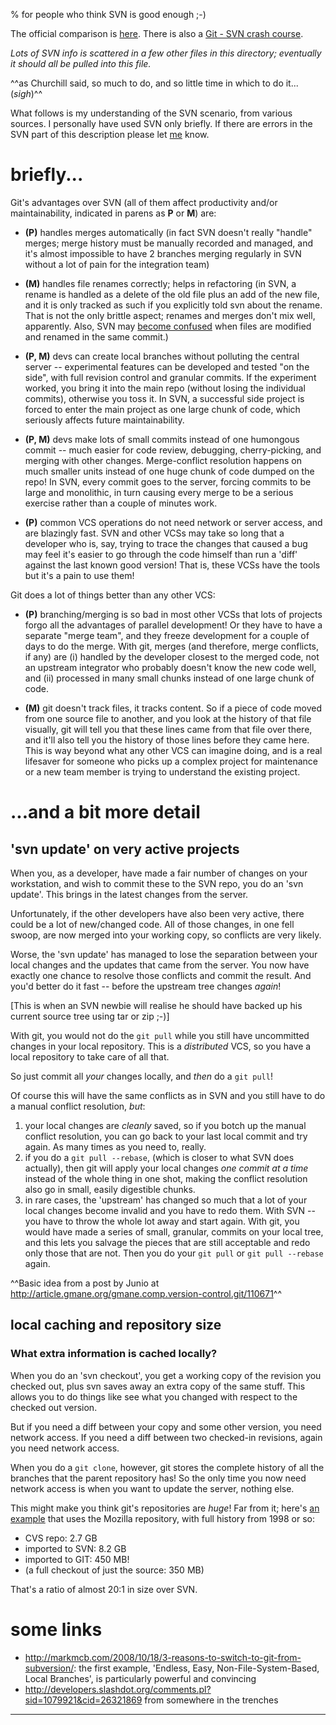 % for people who think SVN is good enough ;-)

The official comparison is [here](http://git.or.cz/gitwiki/GitSvnComparsion).
There is also a [Git - SVN crash course](http://git-scm.com/course/svn.html).

*Lots of SVN info is scattered in a few other files in this directory;
eventually it should all be pulled into this file.*

^^as Churchill said, so much to do, and so little time in which to do it... (*sigh*)^^

What follows is my understanding of the SVN scenario, from various sources.  I
personally have used SVN only briefly.  If there are errors in the SVN part of
this description please let [me](mailto:sitaramc@gmail.com) know.

# briefly...

Git's advantages over SVN (all of them affect productivity and/or
maintainability, indicated in parens as **P** or **M**) are:

  * **(P)** handles merges automatically (in fact SVN doesn't really "handle"
    merges; merge history must be manually recorded and managed, and it's
    almost impossible to have 2 branches merging regularly in SVN without a
    lot of pain for the integration team)

  * **(M)** handles file renames correctly; helps in refactoring (in SVN, a
    rename is handled as a delete of the old file plus an add of the new file,
    and it is only tracked as such if you explicitly told svn about the
    rename.  That is not the only brittle aspect; renames and merges don't mix
    well, apparently.  Also, SVN may [become confused][wpsvn1] when files are
    modified and renamed in the same commit.)

  * **(P, M)** devs can create local branches without polluting the central server
    -- experimental features can be developed and tested "on the side", with
    full revision control and granular commits.  If the experiment worked, you
    bring it into the main repo (without losing the individual commits),
    otherwise you toss it.  In SVN, a successful side project is forced to
    enter the main project as one large chunk of code, which seriously affects
    future maintainability.

  * **(P, M)** devs make lots of small commits instead of one humongous commit --
    much easier for code review, debugging, cherry-picking, and merging with
    other changes.  Merge-conflict resolution happens on much smaller units
    instead of one huge chunk of code dumped on the repo!  In SVN, every
    commit goes to the server, forcing commits to be large and monolithic, in
    turn causing every merge to be a serious exercise rather than a couple of
    minutes work.

  * **(P)** common VCS operations do not need network or server access, and are
    blazingly fast.  SVN and other VCSs may take so long that a developer who
    is, say, trying to trace the changes that caused a bug may feel it's
    easier to go through the code himself than run a 'diff' against the last
    known good version!  That is, these VCSs have the tools but it's a pain to
    use them!

Git does a lot of things better than any other VCS:

  * **(P)** branching/merging is so bad in most other VCSs that lots of projects
    forgo all the advantages of parallel development!  Or they have to have a
    separate "merge team", and they freeze development for a couple of days to
    do the merge.  With git, merges (and therefore, merge conflicts, if any)
    are (i) handled by the developer closest to the merged code, not an
    upstream integrator who probably doesn't know the new code well, and (ii)
    processed in many small chunks instead of one large chunk of code.

  * **(M)** git doesn't track files, it tracks content.  So if a piece of code
    moved from one source file to another, and you look at the history of that
    file visually, git will tell you that these lines came from that file over
    there, and it'll also tell you the history of those lines before they came
    here.  This is way beyond what any other VCS can imagine doing, and is a
    real lifesaver for someone who picks up a complex project for maintenance
    or a new team member is trying to understand the existing project.

# ...and a bit more detail

## 'svn update' on very active projects

When you, as a developer, have made a fair number of changes on your
workstation, and wish to commit these to the SVN repo, you do an 'svn update'.
This brings in the latest changes from the server.

Unfortunately, if the other developers have also been very active, there could
be a lot of new/changed code.  All of those changes, in one fell swoop, are
now merged into your working copy, so conflicts are very likely.

Worse, the 'svn update' has managed to lose the separation between your local
changes and the updates that came from the server.  You now have exactly one
chance to resolve those conflicts and commit the result.  And you'd better do
it fast -- before the upstream tree changes *again*!

[This is when an SVN newbie will realise he should have backed up his current
source tree using tar or zip ;-)]

With git, you would not do the `git pull` while you still have uncommitted
changes in your local repository.  This is a *distributed* VCS, so you have a
local repository to take care of all that.

So just commit all *your* changes locally, and *then* do a `git pull`!

Of course this will have the same conflicts as in SVN and you still have to do
a manual conflict resolution, *but*:

1.  your local changes are *cleanly* saved, so if you botch up the manual
    conflict resolution, you can go back to your last local commit and try
    again.  As many times as you need to, really.
2.  if you do a `git pull --rebase`, (which is closer to what SVN does
    actually), then git will apply your local changes *one commit at a time*
    instead of the whole thing in one shot, making the conflict resolution
    also go in small, easily digestible chunks.
3.  in rare cases, the 'upstream' has changed so much that a lot of your local
    changes become invalid and you have to redo them.  With SVN -- you have to
    throw the whole lot away and start again.  With git, you would have made a
    series of small, granular, commits on your local tree, and this lets you
    salvage the pieces that are still acceptable and redo only those that are
    not.  Then you do your `git pull` or `git pull --rebase` again.

^^Basic idea from a post by Junio at
<http://article.gmane.org/gmane.comp.version-control.git/110671>^^

## local caching and repository size

### What extra information is cached locally?

When you do an 'svn checkout', you get a working copy of the revision you
checked out, plus svn saves away an extra copy of the same stuff.  This allows
you to do things like see what you changed with respect to the checked out
version.

But if you need a diff between your copy and some other version, you need
network access.  If you need a diff between two checked-in revisions, again
you need network access.

When you do a `git clone`, however, git stores the complete history of all the
branches that the parent repository has!  So the only time you now need
network access is when you want to update the server, nothing else.

This might make you think git's repositories are *huge*!  Far from it; here's
[an example](http://keithp.com/blogs/Repository_Formats_Matter/) that uses the
Mozilla repository, with full history from 1998 or so:

  * CVS repo: 2.7 GB
  * imported to SVN: 8.2 GB
  * imported to GIT: 450 MB!
  * (a full checkout of just the source: 350 MB)

That's a ratio of almost 20:1 in size over SVN.

# some links

  * <http://markmcb.com/2008/10/18/3-reasons-to-switch-to-git-from-subversion/>:
    the first example, 'Endless, Easy, Non-File-System-Based, Local Branches',
    is particularly powerful and convincing
  * <http://developers.slashdot.org/comments.pl?sid=1079921&cid=26321869> from
    somewhere in the trenches

----

[wpsvn1]: http://en.wikipedia.org/wiki/Apache_Subversion#Current_limitations_and_problems
